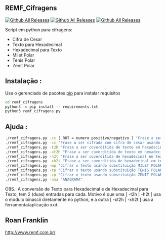 ## REMF_Cifragens
[![Github All Releases](https://img.shields.io/badge/REMF_Cifragens-version%200.0.1-red)]()
[![Github All Releases](https://img.shields.io/badge/support-python%203.7%2F3.8%20%2B-brightgreen)]()
[![Github All Releases](https://img.shields.io/badge/platform-windows%20%7C%20linux-lightgrey)]()

Script em python para cifragens:
   - Cifra de Cesar
   - Texto para Hexadecimal
   - Hexadecimal para Texto
   - Milet Polar
   - Tenis Polar
   - Zenit Polar

## Instalação :
Use o gerenciado de pacotes [pip](https://pip.pypa.io/en/stable/) para instalar requisitos
```bash
cd remf_cifragens
python3 -m pip install -r requirements.txt
python3 remf_cifragens.py 
```
## Ajuda :
```bash
./remf_cifragens.py -cc [ ROT = numero positivo/negativo ] "Frase a ser cifrada com cifra de cesar usando um ROT específico."
./remf_cifragens.py -cc "Frase a ser cifrada com cifra de cesar usando todos ROT 1 à 26."
./remf_cifragens.py -t2h "Frase a ser coverditida de texto em hexadecinal."
./remf_cifragens.py -xt2h "Frase a ser coverditida de texto em hexadecinal."
./remf_cifragens.py -h2t "Frase a ser coverditida de hexadecinal em texto."
./remf_cifragens.py -xh2t "Frase a ser coverditida de hexadecinal em texto."
./remf_cifragens.py -mp "Cifrar o texto usando substituição MILET POLAR."
./remf_cifragens.py -tp "Cifrar o texto usando substituição TENIS POLAR."
./remf_cifragens.py -zp "Cifrar o texto usando substituição ZENIT POLAR."
./remf_cifragens.py -ana "ANAGRAMA"
```
OBS.: A conversão de Texto para Hexadecimal e de Hexadecimal para Texto, tem 2 (duas) entradas para cada. Motivo é que uma [ -t2h | -h2t ] usa o modulo binascii diretamente no python, e a outra [ -xt2h | -xh2t ] usa a ferramenta/aplicação xxd.

## Roan Franklin
http://www.remf.com.br/
